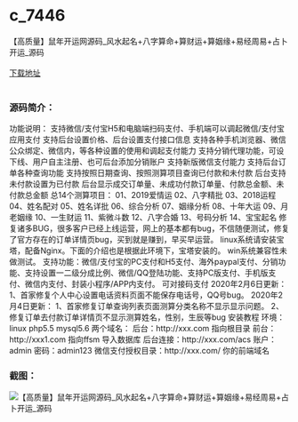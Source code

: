 # c_7446
【高质量】鼠年开运网源码_风水起名+八字算命+算财运+算姻缘+易经周易+占卜开运_源码
<br/></br>
[下载地址](https://www.uuid2.com/7446.html "下载地址")
<br/></br>
<h3>源码简介：</h3>
<p>功能说明：
支持微信/支付宝H5和电脑端扫码支付、手机端可以调起微信/支付宝应用支付
支持后台设置价格、后台设置支付接口信息
支持各种手机浏览器、微信公众绑定、微信内，等各种设置的使用和调起支付能力
支持分销代理功能，可设下线、用户自主注册、也可后台添加分销账户
支持新版微信支付能力
支持后台订单各种查询功能
支持按照日期查询、按照测算项目查询已付款和未付款
后台支持未付款设置为已付款
后台显示成交订单量、未成功付款订单量、付款总金额、未付款总金额
总14个测算项目：
01、2019爱情运 02、八字精批 03、2018运程 04、姓名配对 05、姓名详批 06、综合分析 07、姻缘分析
08、十年大运 09、月老姻缘 10、一生财运 11、紫微斗数 12、八字合婚 13、号码分析 14、宝宝起名
修复诸多BUG，很多客户已经上线运营，网上的基本都有bug，不信随便测试，修复了官方存在的订单详情页bug，买到就是赚到，早买早运营。
linux系统请安装宝塔，配备Nginx。下面的介绍也是根据此环境下，宝塔安装的。
win系统兼容性未做测试。
支持功能：微信/支付宝的PC支付和H5支付、海外paypal支付、分销功能、支持设置一二级分成比例、微信/QQ登陆功能、支持PC版支付、手机版支付、微信内支付、封装小程序/APP内支付。
可对接码支付
2020年2月6日更新：
1、首家修复个人中心设置电话资料页面不能保存电话号，QQ号bug。
2020年2月4日更新：
1、首家修复订单查询列表页面测算分类名称不显示显示问题。
2、修复订单去付款订单详情页不显示测算姓名，性别，生辰等bug
安装教程
环境：linux php5.5 mysql5.6
两个域名：
后台：http://xxx.com 指向根目录
前台：http://xxx1.com 指向ffsm
导入数据库
后台连接：http://xxx.com/acs 账户：admin 密码：admin123
微信支付授权目录：http://xxx.com/ 你的前端域名<p>
<h3>截图：</h3>
<img src="https://www.uuid2.com/wp-content/uploads/img/uimage/61331631233324.gif" alt="【高质量】鼠年开运网源码_风水起名+八字算命+算财运+算姻缘+易经周易+占卜开运_源码">
